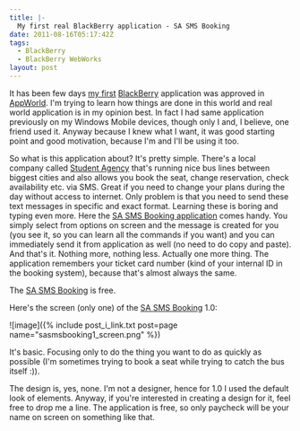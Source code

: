 ```yaml
---
title: |-
  My first real BlackBerry application - SA SMS Booking
date: 2011-08-16T05:17:42Z
tags:
  - BlackBerry
  - BlackBerry WebWorks
layout: post
---
```

It has been few days [my first][1] [BlackBerry][2] application was approved in [AppWorld][3]. I'm trying to learn how things are done in this world and real world application is in my opinion best. In fact I had same application previously on my Windows Mobile devices, though only I and, I believe, one friend used it. Anyway because I knew what I want, it was good starting point and good motivation, because I'm and I'll be using it too.

So what is this application about? It's pretty simple. There's a local company called [Student Agency][4] that's running nice bus lines between biggest cities and also allows you book the seat, change reservation, check availability etc. via SMS. Great if you need to change your plans during the day without access to internet. Only problem is that you need to send these text messages in specific and exact format. Learning these is boring and typing even more. Here the [SA SMS Booking application][5] comes handy. You simply select from options on screen and the message is created for you (you see it, so you can learn all the commands if you want) and you can immediately send it from application as well (no need to do copy and paste). And that's it. Nothing more, nothing less. Actually one more thing. The application remembers your ticket card number (kind of your internal ID in the booking system), because that's almost always the same.

The [SA SMS Booking][6] is free.

Here's the screen (only one) of the [SA SMS Booking][7] 1.0:

![image]({% include post_i_link.txt post=page name="sasmsbooking1_screen.png" %})

It's basic. Focusing only to do the thing you want to do as quickly as possible (I'm sometimes trying to book a seat while trying to catch the bus itself :)).

The design is, yes, none. I'm not a designer, hence for 1.0 I used the default look of elements. Anyway, if you're interested in creating a design for it, feel free to drop me a line. The application is free, so only paycheck will be your name on screen on something like that.

[1]: http://appworld.blackberry.com/webstore/content/50945
[2]: http://www.blackberry.com
[3]: http://appworld.blackberry.com
[4]: http://www.studentagency.cz/
[5]: http://appworld.blackberry.com/webstore/content/50945
[6]: http://appworld.blackberry.com/webstore/content/50945
[7]: http://appworld.blackberry.com/webstore/content/50945